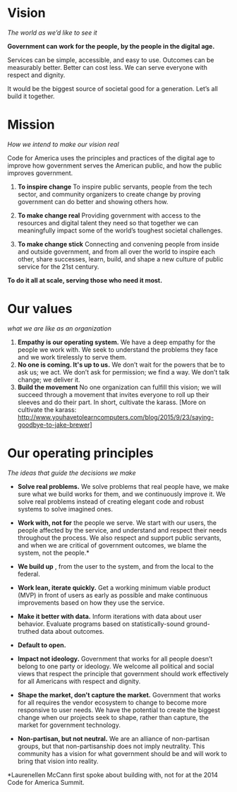 # Vision
 *The world as we’d like to see it*

**Government can work for the people, by the people in the digital age.**

Services can be simple, accessible, and easy to use. 
Outcomes can be measurably better.
Better can cost less.
We can serve everyone with respect and dignity.

It would be the biggest source of societal good for a generation.
Let’s all build it together.

# Mission
*How we intend to make our vision real*

Code for America uses the principles and practices of the digital age to improve how government serves the American public, and how the public improves government. 

1. **To inspire change**
To inspire public servants, people from the tech sector, and community organizers to create change by proving government can do better and showing others how.

2. **To make change real**
Providing government with access to the resources and digital talent they need so that together we can meaningfully impact some of the world’s toughest societal challenges.

3. **To make change stick**
Connecting and convening people from inside and outside government, and from all over the world to inspire each other, share successes, learn, build, and shape a new culture of public service for the 21st century.

**To do it all at scale, serving those who need it most.**

# Our values
*what we are like as an organization*

1. **Empathy is our operating system.** We have a deep empathy for the people we work with. We seek to understand the problems they face and we work tirelessly to serve them. 
2. **No one is coming. It's up to us.** We don’t wait for the powers that be to ask us; we act. We don’t ask for permission; we find a way. We don’t talk change; we deliver it.
3. **Build the movement** No one organization can fulfill this vision; we will succeed through a movement that invites everyone to roll up their sleeves and do their part. In short, cultivate the karass. [More on cultivate the karass: http://www.youhavetolearncomputers.com/blog/2015/9/23/saying-goodbye-to-jake-brewer]

# Our operating principles
*The ideas that guide the decisions we make*

* **Solve real problems.**
We solve problems that real people have, we make sure what we build works for them, and we continuously improve it. We solve real problems instead of creating elegant code and robust systems to solve imagined ones.

* **Work with, not for**
the people we serve. We start with our users, the people affected by the service, and understand and respect their needs throughout the process. We also respect and support public servants, and when we are critical of government outcomes, we blame the system, not the people.*
 
 * **We build up**
 , from the user to the system, and from the local to the federal.

* **Work lean, iterate quickly.**
Get a working minimum viable product (MVP) in front of users as early as possible and make continuous improvements based on how they use the service.

* **Make it better with data.**
Inform iterations with data about user behavior. Evaluate programs based on statistically-sound ground-truthed data about outcomes.

* **Default to open.**

* **Impact not ideology.**
Government that works for all people doesn’t belong to one party or ideology. We welcome all political and social views that respect the principle that government should work effectively for all Americans with respect and dignity.

* **Shape the market, don't capture the market.** 
Government that works for all requires the vendor ecosystem to change to become more responsive to user needs. We have the potential to create the biggest change when our projects seek to shape, rather than capture, the market for government technology.

* **Non-partisan, but not neutral.**
We are an alliance of non-partisan groups, but that non-partisanship does not imply neutrality. This community has a vision for what government should be and will work to bring that vision into reality.


*Laurenellen McCann first spoke about building with, not for at the 2014 Code for America Summit.
